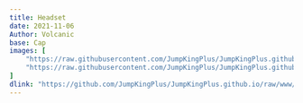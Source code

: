 ```yaml
---
title: Headset
date: 2021-11-06
Author: Volcanic
base: Cap
images: [
    "https://raw.githubusercontent.com/JumpKingPlus/JumpKingPlus.github.io/www/images/workshop/reskins/11-banner.png",
    "https://raw.githubusercontent.com/JumpKingPlus/JumpKingPlus.github.io/www/images/workshop/reskins/11-hover.png"
]
dlink: "https://github.com/JumpKingPlus/JumpKingPlus.github.io/raw/www/reskins/clothing/Headset.zip"
---
```

